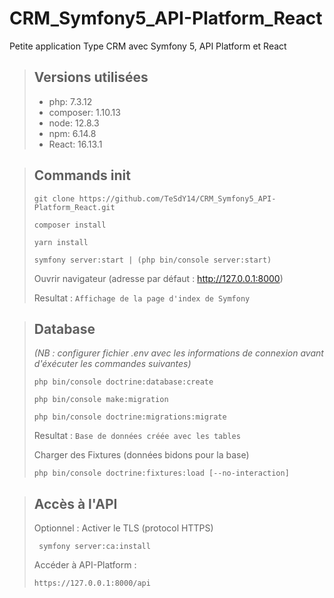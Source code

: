# CRM_Symfony5_API-Platform_React

Petite application Type CRM avec Symfony 5, API Platform et React

> ## Versions utilisées
> * php: 7.3.12
> * composer: 1.10.13
> * node: 12.8.3
> * npm: 6.14.8
> * React: 16.13.1

> ## Commands init
> ```
> git clone https://github.com/TeSdY14/CRM_Symfony5_API-Platform_React.git
> ```
> ```
> composer install
> ```
> ```
> yarn install
> ```
> ```
> symfony server:start | (php bin/console server:start)
> ```
> Ouvrir navigateur (adresse par défaut : http://127.0.0.1:8000)
>
> Resultat : `Affichage de la page d'index de Symfony`

> ## Database 
> *(NB : configurer fichier .env avec les informations de connexion avant d'éxécuter les commandes suivantes)*
> ```
> php bin/console doctrine:database:create
> ```
> ```
> php bin/console make:migration
> ```
> ```
> php bin/console doctrine:migrations:migrate
> ```
> Resultat : `Base de données créée avec les tables` 
>
> Charger des Fixtures (données bidons pour la base) 
> ```
> php bin/console doctrine:fixtures:load [--no-interaction]
> ```

> ## Accès à l'API 
> Optionnel : Activer le TLS (protocol HTTPS)
> ```
>  symfony server:ca:install
> ```
> Accéder à API-Platform :
> ```
> https://127.0.0.1:8000/api
> ```
